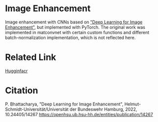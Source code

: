 # Image Enhancement

Image enhancement with CNNs based on ["Deep Learning for Image Enhancement"](https://openhsu.ub.hsu-hh.de/handle/10.24405/14267), but implemented with PyTorch. The original work was implemented in matconvnet with certain custom functions and different batch-normalization implementation, which is not reflected here.

# Related Link

[Hugginfacr](https://huggingface.co/spaces/Gogol1987/EnhanceImage)

# Citation

P. Bhattacharya, "Deep Learning for Image Enhancement", Helmut-Schmidt-Universität/Universität der Bundeswehr Hamburg, 2022, 10.24405/14267
https://openhsu.ub.hsu-hh.de/entities/publication/14267
